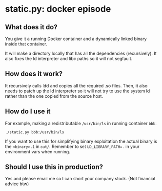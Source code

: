 # static.py: docker episode

## What does it do?

You give it a running Docker container and a dynamically linked binary inside that container.

It will make a directory locally that has all the dependencies (recursively).  It also fixes the ld interpreter and libc paths so it will not segfault.

## How does it work?

It recursively calls ldd and copies all the required .so files. Then, it also needs to patch up the ld interpreter so it will not try to use the system ld rather than the one copied from the source host.

## How do I use it

For example, making a redistributable `/usr/bin/ls` in running container `bbb`:

`./static.py bbb:/usr/bin/ls`

If you want to use this for simplifying binary exploitation the actual binary is the `<binary>.1` in `out/`. Remember to set `LD_LIBRARY_PATH=.` in your environment vars when running.

## Should I use this in production?

Yes and please email me so I can short your company stock. (Not financial advice btw)

